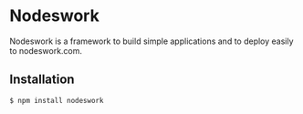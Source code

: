 # Nodeswork

Nodeswork is a framework to build simple applications and to deploy easily to nodeswork.com.

## Installation

```sh
$ npm install nodeswork
```
